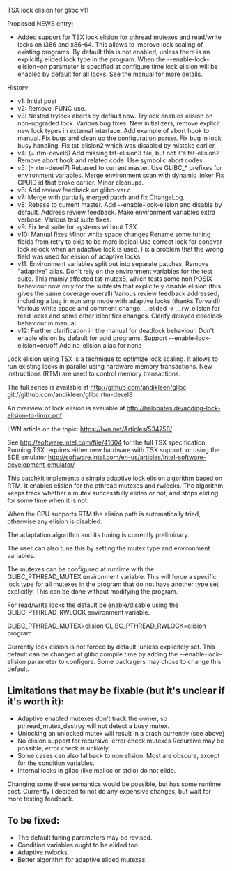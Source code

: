 TSX lock elision for glibc v11

Proposed NEWS entry:

* Added support for TSX lock elision for pthread mutexes and read/write
  locks on i386 and x86-64.
  This allows to improve lock scaling of existing programs.
  By default this is not enabled, unless there is an 
  explicitly elided lock type in the program.
  When the --enable-lock-elision=on parameter is specified at configure
  time lock elision will be enabled by default for all locks.
  See the manual for more details.

History:
+ v1: Initial post
+ v2: Remove IFUNC use.
+ v3: Nested trylock aborts by default now.
    Trylock enables elision on non-upgraded lock.
    Various bug fixes.
    New initializers, remove explicit new lock types in external interface.
    Add example of abort hook to manual.
    Fix bugs and clean up the configuration parser.
    Fix bug in lock busy handling.
    Fix tst-elision2 which was disabled by mistake earlier.
+ v4: (= rtm-devel6)
    Add missing tst-elision3 file, but not it's tst-elision2
    Remove abort hook and related code.
    Use symbolic abort codes
+ v5: (= rtm-devel7)
    Rebased to current master.
    Use GLIBC_* prefixes for environment variables.
    Merge environment scan with dynamic linker
    Fix CPUID id that broke earlier.
    Minor cleanups.
+ v6: Add review feedback on glibc-var.c
+ v7: Merge with partially merged patch and fix ChangeLog.
+ v8: Rebase to current master.
    Add --enable-lock-elision and disable by default.
    Address review feedback.
    Make environment variables extra verbose.
    Various test suite fixes.
+ v9: Fix test suite for systems without TSX.
+ v10: Manual fixes
    Minor white space changes
    Rename some tuning fields from retry to skip to be more logical
    Use correct lock for condvar lock relock when an adaptive lock is used.
    Fix a problem that the wrong field was used for elision of adaptive locks.
+ v11:
    Environment variables split out into separate patches.
    Remove "adaptive" alias.
    Don't rely on the environment variables for the test suite. This mainly
    affected tst-mutex8, which tests some non POSIX behaviour now only for the subtests
    that explicitely disable elision (this gives the same coverage overall)
    Various review feedback addressed, including a bug in non smp mode with adaptive locks
    (thanks Torvald!)
    Various white space and comment change.
    __elided -> __rw_elision for read locks and some other identifier changes.
    Clarify delayed deadlock behaviour in manual.
+ v12:
    Further clarification in the manual for deadlock behaviour.
    Don't enable elision by default for suid programs.
    Support --enable-lock-elision=on/off
    Add no_elision alias for none

Lock elision using TSX is a technique to optimize lock scaling.
It allows to run existing locks in parallel using hardware memory
transactions. New instructions (RTM) are used to control
memory transactions.

The full series is available at 
http://github.com/andikleen/glibc
git://github.com/andikleen/glibc rtm-devel8

An overview of lock elision is available at
http://halobates.de/adding-lock-elision-to-linux.pdf

LWN article on the topic:
https://lwn.net/Articles/534758/ 

See http://software.intel.com/file/41604 for the full
TSX specification. Running TSX requires either new hardware with TSX
support, or using the SDE emulator 
http://software.intel.com/en-us/articles/intel-software-development-emulator/

This patchkit implements a simple adaptive lock elision algorithm based
on RTM. It enables elision for the pthread mutexes and rwlocks.
The algorithm keeps track whether a mutex successfully elides or not,
and stops eliding for some time when it is not.

When the CPU supports RTM the elision path is automatically tried,
otherwise any elision is disabled.

The adaptation algorithm and its tuning is currently preliminary.

The user can also tune this by setting the mutex type and environment
variables.

The mutexes can be configured at runtime with the GLIBC_PTHREAD_MUTEX
environment variable.  This will force a specific lock type for all
mutexes in the program that do not have another type set explicitly.
This can be done without modifying the program.

For read/write locks the default be enable/disable using the
GLIBC_PTHREAD_RWLOCK environment variable.

GLIBC_PTHREAD_MUTEX=elision GLIBC_PTHREAD_RWLOCK=elision program

Currently lock elision is not forced by default, unless explicitely
set. This default can be changed at glibc compile time by 
adding the --enable-lock-elision parameter to configure.
Some packagers may chose to change this default.

Limitations that may be fixable (but it's unclear if it's worth it):
-------------------------------------------------------------------
- Adaptive enabled mutexes don't track the owner, so pthread_mutex_destroy
will not detect a busy mutex.
- Unlocking an unlocked mutex will result in a crash currently
(see above)
- No elision support for recursive, error check mutexes
Recursive may be possible, error check is unlikely
- Some cases can also fallback to non elision. Most are obscure,
except for the condition variables.
- Internal locks in glibc (like malloc or stdio) do not elide.

Changing some these semantics would be possible, but has some runtime cost. Currently
I decided to not do any expensive changes, but wait for more testing feedback.

To be fixed:
------------
- The default tuning parameters may be revised.
- Condition variables ought to be elided too.
- Adaptive rwlocks.
- Better algorithm for adaptive elided mutexes.

